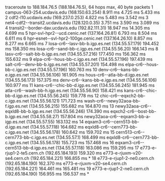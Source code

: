 traceroute to 188.184.76.5 (188.184.76.5), 64 hops max, 40 byte packets
 1 campus-063-254.ucdavis.edu (168.150.63.254)  8.911 ms  4.725 ms  5.433 ms
 2 cdf2-l10.ucdavis.edu (169.237.0.253)  4.822 ms  5.483 ms  3.542 ms
 3 net4-cdf2--transit2.ucdavis.edu (128.120.0.35)  3.751 ms  3.590 ms  3.089 ms
 4 transit2--border-dav.ucdavis.edu (192.82.111.31)  18.947 ms  14.305 ms  4.699 ms
 5 hpr-svl-hpr2--ucd.cenic.net (137.164.26.81)  6.793 ms  8.504 ms  6.611 ms
 6 hpr-esnet--svl-hpr2-100ge.cenic.net (137.164.26.10)  8.857 ms  8.277 ms  6.665 ms
 7 losa-cr6--lasv-bb-b.igp.es.net (134.55.57.179)  194.452 ms  158.350 ms
   losa-cr6--sand-bb-c.igp.es.net (134.55.56.20)  166.143 ms
 8 lasv-cr6--salt-bb-b.igp.es.net (134.55.57.216)  177.450 ms  156.362 ms  155.632 ms
 9 elpa-cr6--hous-bb-c.igp.es.net (134.55.57.196)  197.439 ms
   salt-cr6--denv-bb-b.igp.es.net (134.55.57.201)  154.498 ms
   elpa-cr6--hous-bb-c.igp.es.net (134.55.57.196)  160.763 ms
10 denv-cr6--kans-bb-e.igp.es.net (134.55.56.106)  161.905 ms
   hous-cr6--atla-bb-d.igp.es.net (134.55.56.173)  157.375 ms
   denv-cr6--kans-bb-e.igp.es.net (134.55.56.106)  160.977 ms
11 kans-cr6--chic-bb-d.igp.es.net (134.55.56.245)  181.945 ms
   atla-cr6--wash-bb-h.igp.es.net (134.55.56.90)  158.421 ms
   kans-cr6--chic-bb-d.igp.es.net (134.55.56.245)  159.778 ms
12 chic-cr6--eqxch2-bb-c.igp.es.net (134.55.56.121)  171.723 ms
   wash-cr6--newy32aoa-bb-f.igp.es.net (134.55.56.215)  155.682 ms  164.870 ms
13 newy32aoa-cr6--eqxld8-bb-b.igp.es.net (134.55.56.246)  174.390 ms
   eqxch2-cr6--bost-bb-b.igp.es.net (134.55.58.27)  157.804 ms
   newy32aoa-cr6--eqxam3-bb-a-igp.es.net (134.55.57.55)  163.132 ms
14 eqxam3-cr6--cern513-bb-d.igp.es.net (134.55.57.118)  164.682 ms
   eqxld8-cr6--cern773-bb-c.igp.es.net (134.55.56.178)  160.642 ms  159.702 ms
15 cern513-cr6--cern773-bb-c.igp.es.net (134.55.57.1)  168.499 ms
   eqxld8-cr6--cern773-bb-c.igp.es.net (134.55.56.178)  155.723 ms  157.468 ms
16 eqxam3-cr6--cern513-bb-d.igp.es.net (134.55.57.118)  163.086 ms  159.295 ms
17 e773-e-rjup1-2-te5.cern.ch (192.65.184.193)  159.320 ms
   e773-e-rjuxm-v20-se4.cern.ch (192.65.184.221)  166.855 ms *
18 e773-e-rjup1-2-ne0.cern.ch (192.65.184.190)  162.370 ms
   e773-e-rjuxm-v20-se4.cern.ch (192.65.184.221)  164.461 ms  165.481 ms
19 e773-e-rjup1-2-ne0.cern.ch (192.65.184.190)  156.955 ms  156.537 ms *
